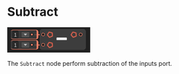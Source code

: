 # Subtract

![](../../images/node-reference/subtract.png)

The `Subtract` node perform subtraction of the inputs port.